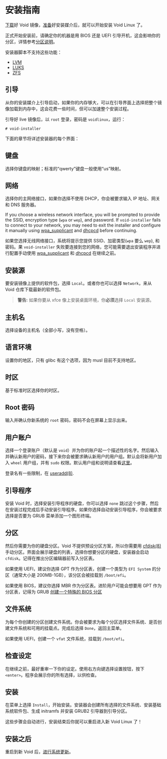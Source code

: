 # 安装指南

[下载](../index.md#下载安装媒介)好 Void 镜像，[准备](./prep.md)好安装媒介后，就可以开始安装 Void Linux 了。

正式开始安装前，请确定你的机器是用 BIOS 还是 UEFI 引导开机，这会影响你的分区，详情参考[分区说明](./partitions.md)。

安装器脚本不支持这些功能：

- [LVM](https://en.wikipedia.org/wiki/Logical_volume_management)
- [LUKS](https://en.wikipedia.org/wiki/Linux_Unified_Key_Setup)
- [ZFS](https://en.wikipedia.org/wiki/ZFS)

## 引导

从你的安装媒介上引导启动，如果你的内存够大，可以在引导界面上选择把整个镜像加载到内存中，这会花费一些时间，但可以加速整个安装过程。

引导好 live 镜像后，以 `root` 登录，密码是 `voidlinux`，运行：

```
# void-installer
```

下面的章节将详述安装器的每个界面：

## 键盘

选择你键盘的映射；标准的“qwerty”键盘一般使用“us”映射。

## 网络


选择你的主网络接口，如果你选择不使用 DHCP，你会被要求输入 IP 地址、网关和 DNS 服务器。

If you choose a wireless network interface, you will be prompted to provide the
SSID, encryption type (`wpa` or `wep`), and password. If `void-installer` fails
to connect to your network, you may need to exit the installer and configure it
manually using [wpa_supplicant](../../config/network/wpa_supplicant.md) and
[dhcpcd](../../config/network/index.md#dhcpcd) before continuing.

如果您选择无线网络接口，系统将提示您提供 SSID、加密类型(`wpa` 要么 `wep`), 和密码。果 `void-installer` 失败要连接到您的网络，您可能需要退出安装程序并进行配置手动使用 [wpa_supplicant](../../config/network/wpa_supplicant.md) 和 [dhcpcd](../../config/network/index.md#dhcpcd) 在继续之前。 

## 安装源

要安装镜像上提供的软件包，选择 `Local`。或者你也可以选择 `Network`，来从 Void 仓库下载最新的软件包。

> **警告:** 如果你要从 xfce 像上安装桌面环境，你**必须**选择 `Local` 安装源。

## 主机名

选择设备的主机名（全部小写，没有空格）。

## 语言环境

设置你的地区，只有 glibc 有这个选项，因为 musl 目前不支持地区。

## 时区

基于标准时区选择你的时区。
## Root 密码

输入并确认你新系统的 `root` 密码，密码不会在屏幕上显示出来。

## 用户账户

选择一个登录账户（默认是 `void`）并为你的账户起一个描述性的名字。然后输入并确认新用户的密码，接下来你会被要求确认新用户的用户组。默认会将新用户加入 `wheel` 用户组，并有 `sudo` 权限。默认用户组和说明请查看[这里](../../config/users-and-groups.html#default-groups)。

登录名有一些限制，在
[useradd(8)](https://man.voidlinux.org/useradd.8#CAVEATS).

## 引导程序

安装 Void 时，选择安装引导程序的硬盘，你可以选择 `none` 跳过这个步骤，然后在安装过程完成后手动安装引导程序。如果你选择自动安装引导程序，你会被要求选择是否要为 GRUB 菜单添加一个图形终端。

## 分区

然后你需要为你的硬盘分区。Void 不提供预设分区方案，所以你需要用 [cfdisk(8)](https://man.voidlinux.org/cfdisk.8) 手动分区。界面会展示硬盘的列表，选择你想要分区的硬盘，安装器会启动 `cfdisk`。记得在推出分区编辑器前写入分区表。

如果使用 UEFI，建议你选择 GPT 作为分区表，创建一个类型为 `EFI System` 的分区（通常大小是 200MB-1GB），该分区会被挂载到 `/boot/efi`。

如果使用 BIOS，建议你选择 MBR 作为分区表。进阶用户可能会想要用 GPT 作为分区表，记得为 GRUB [创建一个特殊的 BIOS 分区](/partitions.md#bios系统笔记)

## 文件系统

为每个你创建的分区创建文件系统。你会被要求为每个分区选择文件系统、是否创建文件系统和可用的挂载点。完成后选择 `Done`，返回主菜单。

如果使用 UEFI，创建一个 `vfat` 文件系统，挂载到 `/boot/efi`。

## 检查设定

在继续之前，最好重审一下你的设定。使用右方向键选择设置按钮，按下 `<enter>`。程序会展示你的所有选择，以供检查。

## 安装

在菜单上选择 `Install`，开始安装。安装器会创建所有选择的文件系统、安装基础系统软件包、生成 initramfs 并安装 GRUB2 引导器到引导分区。

这些步骤会自动进行，安装结束后你就可以重启进入新 Void Linux 了！

## 安装之后

重启到新 Void 后，[进行系统更新](../../xbps/index.md#updating)。

